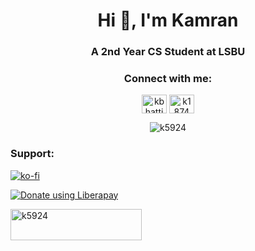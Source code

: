 <h1 align="center">Hi 👋, I'm Kamran</h1>
<h3 align="center">A 2nd Year CS Student at LSBU</h3>

<h3 align="center">Connect with me:</h3>
<p align="center">
<a
 href="https://linkedin.com/in/kbhatti5924" target="blank"><img 
align="center" 
src="https://cdn.jsdelivr.net/npm/simple-icons@3.0.1/icons/linkedin.svg"
 alt="kbhatti5924" height="30" width="40" /></a>
<a 
href="https://www.hackerrank.com/k1874" target="blank"><img 
align="center" 
src="https://cdn.jsdelivr.net/npm/simple-icons@3.0.1/icons/hackerrank.svg"
 alt="k1874" height="30" width="40" /></a></p>

<p align="center"><img align="center"
src="https://github-readme-stats-k5924.vercel.app/api/top-langs?username=k5924&show_icons=true&theme=dark&locale=en&layout=compact"
 alt="k5924" /></p>
 
<h3 align="left">Support:</h3>

[![ko-fi](https://www.ko-fi.com/img/githubbutton_sm.svg)](https://ko-fi.com/P5P12XM2D)

<noscript><a href="https://liberapay.com/k5924/donate"><img alt="Donate using Liberapay" src="https://liberapay.com/assets/widgets/donate.svg"></a></noscript>

<p><a href="https://www.buymeacoffee.com/k5924">
<img align="left" src="https://cdn.buymeacoffee.com/buttons/v2/default-yellow.png" height="50" width="210" alt="k5924" /></a></p><br><br>





